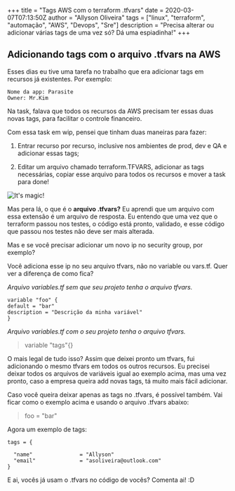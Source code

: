 +++
title = "Tags AWS com o terraform .tfvars"
date = 2020-03-07T07:13:50Z
author = "Allyson Oliveira"
tags = ["linux", "terraform", "automação", "AWS", "Devops", "Sre"]
description = "Precisa alterar ou adicionar várias tags de uma vez só? Dá uma espiadinha!"
+++

## Adicionando tags com o arquivo .tfvars na AWS

Esses dias eu tive uma tarefa no trabalho que era adicionar tags em recursos já existentes. Por exemplo:

```
Nome da app: Parasite
Owner: Mr.Kim
```

Na task, falava que todos os recursos da AWS precisam ter essas duas novas tags, para  facilitar o controle financeiro.

Com essa task em wip, pensei que tinham duas maneiras para fazer:

1. Entrar recurso por recurso, inclusive nos ambientes de prod, dev e QA e adicionar essas tags;

2. Editar um arquivo chamado terraform.TFVARS, adicionar as tags necessárias, copiar esse arquivo para todos os recursos e mover a task para done!

![It's magic!](/img/magic.jpeg)

Mas pera lá, o que é o **arquivo .tfvars?**
Eu aprendi que um arquivo com essa extensão é um arquivo de resposta. Eu entendo que uma vez que o terraform passou nos testes, o código está pronto, validado, e esse código que passou nos testes não deve ser mais alterada.

Mas e se você precisar adicionar um novo ip no security group, por exemplo?

Você adiciona esse ip no seu arquivo tfvars, não no variable ou vars.tf. Quer ver a diferença de como fica?

*Arquivo variables.tf sem que seu projeto tenha o arquivo tfvars.*

```
variable "foo" {
default = "bar"
description = "Descrição da minha variável"
}
```    
			
*Arquivo variables.tf com o seu projeto tenha o arquivo tfvars.*

 > variable "tags"{}
 
O mais legal de tudo isso? Assim que deixei pronto um tfvars, fui adicionando o mesmo tfvars em todos os outros recursos. Eu precisei deixar todos os arquivos de variáveis igual ao exemplo acima, mas uma vez pronto, caso a empresa queira add novas tags, tá muito mais fácil adicionar.

Caso você queira deixar apenas as tags no .tfvars, é possível também. Vai ficar como o exemplo acima e usando o arquivo .tfvars abaixo:

> foo = "bar"  

Agora um exemplo de tags:

```
tags = {

  "name"               = "Allyson"
  "email"              = "asoliveira@outlook.com"
}
```

E ai, vocês já usam o .tfvars no código de vocês? Comenta ai! :D
